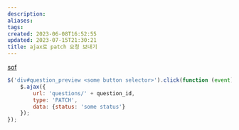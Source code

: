 ```yaml
---
description:
aliases: 
tags: 
created: 2023-06-08T16:52:55
updated: 2023-07-15T21:30:21
title: ajax로 patch 요청 보내기
---
```

[sof](https://stackoverflow.com/q/27914559)

```javascript
$('div#question_preview <some button selector>').click(function (event) {
    $.ajax({
        url: 'questions/' + question_id,
        type: 'PATCH',
        data: {status: 'some status'}
    });
});
```
